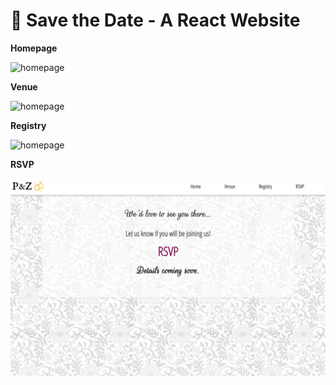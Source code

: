 # 💐 Save the Date - A React Website

**Homepage**

![homepage](./src/images/wedding-home.png)

**Venue**

![homepage](./src/images/wedding-venue.png)

**Registry**

![homepage](./src/images/wedding-registry.png)

**RSVP**

![homepage](./src/images/wedding-rsvp.png)
